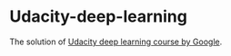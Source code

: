 # Udacity-deep-learning

The solution of [Udacity deep learning course by Google](https://www.udacity.com/course/deep-learning--ud730).
